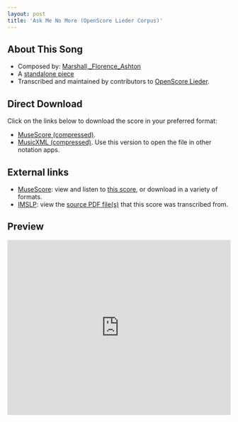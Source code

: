 ```yaml
---
layout: post
title: 'Ask Me No More (OpenScore Lieder Corpus)'
---
```


## About This Song

- Composed by: [Marshall,_Florence_Ashton](https://fourscoreandmore.org/openscore/lieder/Marshall,_Florence_Ashton)
- A [standalone piece](https://fourscoreandmore.org/openscore/lieder/Marshall,_Florence_Ashton/_)
- Transcribed and maintained by contributors to [OpenScore Lieder].

[OpenScore Lieder]: https://musescore.com/openscore-lieder-corpus

## Direct Download

Click on the links below to download the score in your preferred format:
- [MuseScore (compressed)](https://github.com/openscore/lieder/blob/main/scores/Marshall,_Florence_Ashton/_/Ask_Me_No_More/lc6650249.mscz?raw=true).
- [MusicXML (compressed)](https://github.com/openscore/lieder/blob/main/scores/Marshall,_Florence_Ashton/_/Ask_Me_No_More/lc6650249.mxl?raw=true). Use this version to open the file in other notation apps.

## External links

- [MuseScore]: view and listen to [this score][MuseScore], or download in a variety of formats.
- [IMSLP]: view the [source PDF file(s)][IMSLP] that this score was transcribed from.

[MuseScore]: https://musescore.com/score/6650249
[IMSLP]: https://imslp.org/wiki/Special:ReverseLookup/184203

## Preview

<iframe width="100%" height="394" src="https://musescore.com/openscore-lieder-corpus/scores/6650249/embed" frameborder="0" allowfullscreen allow="autoplay; fullscreen"></iframe>
